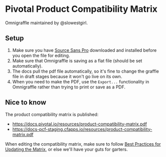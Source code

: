 # Pivotal Product Compatibility Matrix

Omnigraffle maintained by @slowestgirl.

## Setup
 1. Make sure you have [Source Sans Pro](https://fonts.google.com/specimen/Source+Sans+Pro?selection.family=Source+Sans+Pro) downloaded and installed before you open the file for editing.
 2. Make sure that Omnigraffle is saving as a flat file (should be set automatically).
 3. The docs pull the pdf file automatically, so it's fine to change the graffle file in draft stages because it won't go live on its own.
 4. When you need to make the PDF, use the `Export...` functionality in Omnigraffle rather than trying to print or save as a PDF.

## Nice to know

The product compatibility matrix is published:
+ https://docs.pivotal.io/resources/product-compatibility-matrix.pdf
+ https://docs-pcf-staging.cfapps.io/resources/product-compatibility-matrix.pdf

When editing the compatibility matrix,
make sure to follow [Best Practices for Updating the Matrix](https://docs-wiki.cfapps.io/wiki/knowledgebase/update-matrix.html#best-practices), or else we'll have your guts for garters. 
